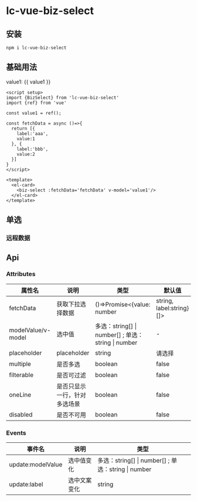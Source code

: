 # lc-vue-biz-select

## 安装

```
npm i lc-vue-biz-select
```

## 基础用法

<el-card>
  <p>value1: {{ value1 }}</p>
  <biz-select :fetchData='fetchData' v-model='value1'/>
</el-card>

<script setup>
import {BizSelect} from 'lc-vue-biz-select'
import {ref} from 'vue'

const value1 = ref();

const fetchData = async ()=>{
  return [{
    label:'aaa',
    value:1
  }, {
    label:'bbb',
    value:2
  }]
}
</script>

```vue
<script setup>
import {BizSelect} from 'lc-vue-biz-select'
import {ref} from 'vue'

const value1 = ref();

const fetchData = async ()=>{
  return [{
    label:'aaa',
    value:1
  }, {
    label:'bbb',
    value:2
  }]
}
</script>

<template>
  <el-card>
    <biz-select :fetchData='fetchData' v-model='value1'/>
  </el-card>
</template>
```

## 单选

### 远程数据

<RemoteSingle />

## Api

### Attributes

| 属性名 | 说明 | 类型 | 默认值 |
| ---- | ---- | ---- | ---- |
| fetchData | 获取下拉选择数据 | ()=>Promise<\{value: number|string, label:string\}[]> | () => [] |
| modelValue/v-model | 选中值 | 多选：string[] \| number[] ; 单选：string \| number | - |
| placeholder | placeholder | string | 请选择 |
| multiple | 是否多选 | boolean | false |
| filterable | 是否可过滤 | boolean | false |
| oneLine | 是否只显示一行，针对多选场景 | boolean | false |
| disabled | 是否不可用 | boolean | false |

### Events

| 事件名 | 说明 | 类型 |
| ---- | ---- | ---- |
| update:modelValue | 选中值变化 | 多选：string[] \| number[] ; 单选：string \| number |
| update:label | 选中文案变化 | string |
